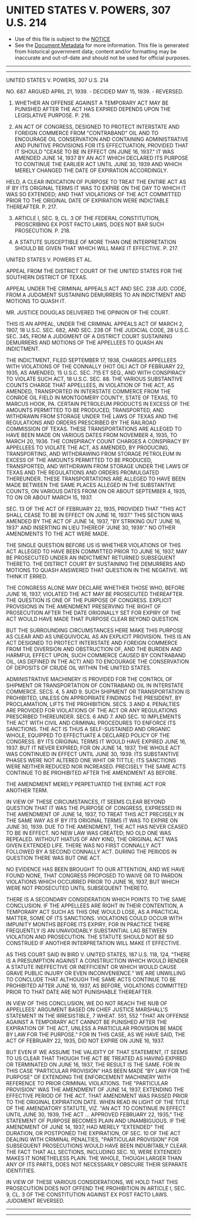 ---
---

# UNITED STATES V. POWERS, 307 U.S. 214

* Use of this file is subject to the [NOTICE](https://github.com/publicdocs/notice/blob/master/NOTICE)
* See the [Document Metadata](../../../) for more information.
  This file is generated from historical government data; content and/or formatting may be inaccurate and out-of-date and should not be used for official purposes.

----------
----------

UNITED STATES V. POWERS, 307 U.S. 214

NO. 687.  ARGUED APRIL 21, 1939.  - DECIDED MAY 15, 1939.  - REVERSED.

1.  WHETHER AN OFFENSE AGAINST A TEMPORARY ACT MAY BE PUNISHED AFTER THE ACT HAS EXPIRED DEPENDS UPON THE LEGISLATIVE PURPOSE.  P. 216.

2.  AN ACT OF CONGRESS, DESIGNED TO PROTECT INTERSTATE AND FOREIGN COMMERCE FROM "CONTRABAND" OIL AND TO ENCOURAGE OIL CONSERVATION AND CONTAINING ADMINISTRATIVE AND PUNITIVE PROVISIONS FOR ITS EFFECTUATION, PROVIDED THAT IT SHOULD "CEASE TO BE IN EFFECT ON JUNE 16, 1937."  IT WAS AMENDED JUNE 14, 1937 BY AN ACT WHICH DECLARED ITS PURPOSE TO CONTINUE THE EARLIER ACT UNTIL JUNE 30, 1939 AND WHICH MERELY CHANGED THE DATE OF EXPIRATION ACCORDINGLY.

HELD, A CLEAR INDICATION OF PURPOSE TO TREAT THE ENTIRE ACT AS IF BY ITS ORIGINAL TERMS IT WAS TO EXPIRE ON THE DAY TO WHICH IT WAS SO EXTENDED; AND THAT VIOLATIONS OF THE ACT COMMITTED PRIOR TO THE ORIGINAL DATE OF EXPIRATION WERE INDICTABLE THEREAFTER.  P. 217.

3.  ARTICLE I, SEC. 9, CL. 3 OF THE FEDERAL CONSTITUTION, PROSCRIBING EX POST FACTO LAWS, DOES NOT BAR SUCH PROSECUTION.  P. 218.

4.  A STATUTE SUSCEPTIBLE OF MORE THAN ONE INTERPRETATION SHOULD BE GIVEN THAT WHICH WILL MAKE IT EFFECTIVE.  P. 217.

UNITED STATES V. POWERS ET AL.

APPEAL FROM THE DISTRICT COURT OF THE UNITED STATES FOR THE SOUTHERN DISTRICT OF TEXAS.

APPEAL UNDER THE CRIMINAL APPEALS ACT AND SEC. 238 JUD.  CODE, FROM A JUDGMENT SUSTAINING DEMURRERS TO AN INDICTMENT AND MOTIONS TO QUASH IT.

MR. JUSTICE DOUGLAS DELIVERED THE OPINION OF THE COURT.

THIS IS AN APPEAL, UNDER THE CRIMINAL APPEALS ACT OF MARCH 2, 1907, 18 U.S.C. SEC. 682, AND SEC. 238 OF THE JUDICIAL CODE, 28 U.S.C. SEC. 345, FROM A JUDGMENT OF A DISTRICT COURT SUSTAINING DEMURRERS AND MOTIONS OF THE APPELLEES TO QUASH AN INDICTMENT.

THE INDICTMENT, FILED SEPTEMBER 17, 1938, CHARGES APPELLEES WITH VIOLATIONS OF THE CONNALLY (HOT OIL) ACT OF FEBRUARY 22, 1935, AS AMENDED, 15 U.S.C. SEC. 715 ET SEQ., AND WITH CONSPIRACY TO VIOLATE SUCH ACT, 18 U.S.C. SEC. 88.  THE VARIOUS SUBSTANTIVE COUNTS CHARGE THAT APPELLEES, IN VIOLATION OF THE ACT, AS AMENDED, TRANSPORTED IN INTERSTATE COMMERCE FROM THE CONROE OIL FIELD IN MONTGOMERY COUNTY, STATE OF TEXAS, TO MARCUS HOOK, PA. CERTAIN PETROLEUM PRODUCTS IN EXCESS OF THE AMOUNTS PERMITTED TO BE PRODUCED, TRANSPORTED, AND WITHDRAWN FROM STORAGE UNDER THE LAWS OF TEXAS AND THE REGULATIONS AND ORDERS PRESCRIBED BY THE RAILROAD COMMISSION OF TEXAS.  THESE TRANSPORTATIONS ARE ALLEGED TO HAVE BEEN MADE ON VARIOUS DATES FROM NOVEMBER 4, 1935, TO MARCH 20, 1936.  THE CONSPIRACY COUNT CHARGES A CONSPIRACY BY APPELLEES TO VIOLATE THE ACT, AS AMENDED, BY PRODUCING, TRANSPORTING, AND WITHDRAWING FROM STORAGE PETROLEUM IN EXCESS OF THE AMOUNTS PERMITTED TO BE PRODUCED, TRANSPORTED, AND WITHDRAWN FROM STORAGE UNDER THE LAWS OF TEXAS AND THE REGULATIONS AND ORDERS PROMULGATED THEREUNDER.  THESE TRANSPORTATIONS ARE ALLEGED TO HAVE BEEN MADE BETWEEN THE SAME PLACES ALLEGED IN THE SUBSTANTIVE COUNTS, ON VARIOUS DATES FROM ON OR ABOUT SEPTEMBER 4, 1935, TO ON OR ABOUT MARCH 15, 1937.

SEC. 13 OF THE ACT OF FEBRUARY 22, 1935, PROVIDED THAT "THIS ACT SHALL CEASE TO BE IN EFFECT ON JUNE 16, 1937."  THIS SECTION WAS AMENDED BY THE ACT OF JUNE 14, 1937, "BY STRIKING OUT 'JUNE 16, 1937' AND INSERTING IN LIEU THEREOF 'JUNE 30, 1939'."  NO OTHER AMENDMENTS TO THE ACT WERE MADE.

THE SINGLE QUESTION BEFORE US IS WHETHER VIOLATIONS OF THIS ACT ALLEGED TO HAVE BEEN COMMITTED PRIOR TO JUNE 16, 1937, MAY BE PROSECUTED UNDER AN INDICTMENT RETURNED SUBSEQUENT THERETO.  THE DISTRICT COURT BY SUSTAINING THE DEMURRERS AND MOTIONS TO QUASH ANSWERED THAT QUESTION IN THE NEGATIVE.  WE THINK IT ERRED.

THE CONGRESS ALONE MAY DECLARE WHETHER THOSE WHO, BEFORE JUNE 16, 1937, VIOLATED THE ACT MAY BE PROSECUTED THEREAFTER.  THE QUESTION IS ONE OF THE PURPOSE OF CONGRESS.  EXPLICIT PROVISIONS IN THE AMENDMENT PRESERVING THE RIGHT OF PROSECUTION AFTER THE DATE ORIGINALLY SET FOR EXPIRY OF THE ACT WOULD HAVE MADE THAT PURPOSE CLEAR BEYOND QUESTION.

BUT THE SURROUNDING CIRCUMSTANCES HERE MAKE THIS PURPOSE AS CLEAR AND AS UNEQUIVOCAL AS AN EXPLICIT PROVISION.  THIS IS AN ACT DESIGNED TO PROTECT INTERSTATE AND FOREIGN COMMERCE FROM THE DIVERSION AND OBSTRUCTION OF, AND THE BURDEN AND HARMFUL EFFECT UPON, SUCH COMMERCE CAUSED BY CONTRABAND OIL, (AS DEFINED IN THE ACT) AND TO ENCOURAGE THE CONSERVATION OF DEPOSITS OF CRUDE OIL WITHIN THE UNITED STATES.

ADMINISTRATIVE MACHINERY IS PROVIDED FOR THE CONTROL OF SHIPMENT OR TRANSPORTATION OF CONTRABAND OIL IN INTERSTATE COMMERCE.  SECS. 4, 5 AND 9.  SUCH SHIPMENT OR TRANSPORTATION IS PROHIBITED, UNLESS ON APPROPRIATE FINDINGS THE PRESIDENT, BY PROCLAMATION, LIFTS THE PROHIBITION.  SECS. 3 AND 4.  PENALTIES ARE PROVIDED FOR VIOLATIONS OF THE ACT OR ANY REGULATIONS PRESCRIBED THEREUNDER.  SECS. 6 AND 7.  AND SEC. 10 IMPLEMENTS THE ACT WITH CIVIL AND CRIMINAL PROCEDURES TO ENFORCE ITS SANCTIONS.  THE ACT IS THUS A SELF-SUSTAINED AND ORGANIC WHOLE, EQUIPPED TO EFFECTUATE A DECLARED POLICY OF THE CONGRESS.  BY ITS ORIGINAL TERMS IT WOULD HAVE EXPIRED JUNE 16, 1937.  BUT IT NEVER EXPIRED, FOR ON JUNE 14, 1937, THE WHOLE ACT WAS CONTINUED IN EFFECT UNTIL JUNE 30, 1939.  ITS SUBSTANTIVE PHASES WERE NOT ALTERED ONE WHIT OR TITTLE; ITS SANCTIONS WERE NEITHER REDUCED NOR INCREASED.  PRECISELY THE SAME ACTS CONTINUE TO BE PROHIBITED AFTER THE AMENDMENT AS BEFORE.

THE AMENDMENT MERELY PERPETUATED THE ENTIRE ACT FOR ANOTHER TERM.

IN VIEW OF THESE CIRCUMSTANCES, IT SEEMS CLEAR BEYOND QUESTION THAT IT WAS THE PURPOSE OF CONGRESS, EXPRESSED IN THE AMENDMENT OF JUNE 14, 1937, TO TREAT THIS ACT PRECISELY IN THE SAME WAY AS IF BY ITS ORIGINAL TERMS IT WAS TO EXPIRE ON JUNE 30, 1939.  DUE TO THE AMENDMENT, THE ACT HAS NEVER CEASED TO BE IN EFFECT.  NO NEW LAW WAS CREATED; NO OLD ONE WAS REPEALED.  WITHOUT HIATUS OF ANY KIND, THE ORIGINAL ACT WAS GIVEN EXTENDED LIFE.  THERE WAS NO FIRST CONNALLY ACT FOLLOWED BY A SECOND CONNALLY ACT.  DURING THE PERIODS IN QUESTION THERE WAS BUT ONE ACT.

NO EVIDENCE HAS BEEN BROUGHT TO OUR ATTENTION, AND WE HAVE FOUND NONE, THAT CONGRESS PROPOSED TO WAIVE OR TO PARDON VIOLATIONS WHICH OCCURRED PRIOR TO JUNE 16, 1937, BUT WHICH WERE NOT PROSECUTED UNTIL SUBSEQUENT THERETO.

THERE IS A SECONDARY CONSIDERATION WHICH POINTS TO THE SAME CONCLUSION.  IF THE APPELLEES ARE RIGHT IN THEIR CONTENTION, A TEMPORARY ACT SUCH AS THIS ONE WOULD LOSE, AS A PRACTICAL MATTER, SOME OF ITS SANCTIONS.  VIOLATIONS COULD OCCUR WITH IMPUNITY MONTHS BEFORE ITS EXPIRY, FOR IN PRACTICE THERE FREQUENTLY IS AN UNAVOIDABLY SUBSTANTIAL LAG BETWEEN VIOLATION AND PROSECUTION.  THE STATUTE SHOULD NOT BE SO CONSTRUED IF ANOTHER INTERPRETATION WILL MAKE IT EFFECTIVE.

AS THIS COURT SAID IN BIRD V. UNITED STATES, 187 U.S. 118, 124, "THERE IS A PRESUMPTION AGAINST A CONSTRUCTION WHICH WOULD RENDER A STATUTE INEFFECTIVE OR INEFFICIENT OR WHICH WOULD CAUSE GRAVE PUBLIC INJURY OR EVEN INCONVENIENCE."  WE ARE UNWILLING TO CONCLUDE THAT ALTHOUGH THE SAME ACTS CONTINUE TO BE PROHIBITED AFTER JUNE 16, 1937, AS BEFORE, VIOLATIONS COMMITTED PRIOR TO THAT DATE ARE NOT PUNISHABLE THEREAFTER.

IN VIEW OF THIS CONCLUSION, WE DO NOT REACH THE NUB OF APPELLEES' ARGUMENT BASED ON CHIEF JUSTICE MARSHALL'S STATEMENT IN THE IRRESISTIBLE, 7 WHEAT.  551, 552 "THAT AN OFFENSE AGAINST A TEMPORARY ACT CANNOT BE PUNISHED AFTER THE EXPIRATION OF THE ACT, UNLESS A PARTICULAR PROVISION BE MADE BY LAW FOR THE PURPOSE."  FOR IN THIS CASE, AS WE HAVE SAID, THE ACT OF FEBRUARY 22, 1935, DID NOT EXPIRE ON JUNE 16, 1937.

BUT EVEN IF WE ASSUME THE VALIDITY OF THAT STATEMENT, IT SEEMS TO US CLEAR THAT THOUGH THE ACT BE TREATED AS HAVING EXPIRED OR TERMINATED ON JUNE 16, 1937, THE RESULT IS THE SAME.  FOR IN THIS CASE "PARTICULAR PROVISION" HAS BEEN MADE "BY LAW FOR THE PURPOSE" OF EXTENDING THE ENFORCEMENT MACHINERY WITH REFERENCE TO PRIOR CRIMINAL VIOLATIONS.  THE "PARTICULAR PROVISION" WAS THE AMENDMENT OF JUNE 14, 1937, EXTENDING THE EFFECTIVE PERIOD OF THE ACT.  THAT AMENDMENT WAS PASSED PRIOR TO THE ORIGINAL EXPIRATION DATE.  WHEN READ IN LIGHT OF THE TITLE OF THE AMENDATORY STATUTE, VIZ.  "AN ACT TO CONTINUE IN EFFECT UNTIL JUNE 30, 1939, THE ACT  ...  APPROVED FEBRUARY 22, 1935," THE STATEMENT OF PURPOSE BECOMES PLAIN AND UNAMBIGUOUS.  IF THE AMENDMENT OF JUNE 14, 1937, HAD MERELY "EXTENDED" THE DURATION, OR POSTPONED THE EXPIRATION, OF SEC. 10 OF THE ACT DEALING WITH CRIMINAL PENALTIES, "PARTICULAR PROVISION" FOR SUBSEQUENT PROSECUTIONS WOULD HAVE BEEN INDUBITABLY CLEAR.  THE FACT THAT ALL SECTIONS, INCLUDING SEC. 10, WERE EXTENDED MAKES IT NONETHELESS PLAIN.  THE WHOLE, THOUGH LARGER THAN ANY OF ITS PARTS, DOES NOT NECESSARILY OBSCURE THEIR SEPARATE IDENTITIES.

IN VIEW OF THESE VARIOUS CONSIDERATIONS, WE HOLD THAT THIS PROSECUTION DOES NOT OFFEND THE PROHIBITION IN ARTICLE I, SEC. 9, CL. 3 OF THE CONSTITUTION AGAINST EX POST FACTO LAWS.  JUDGMENT REVERSED.


----------
----------

